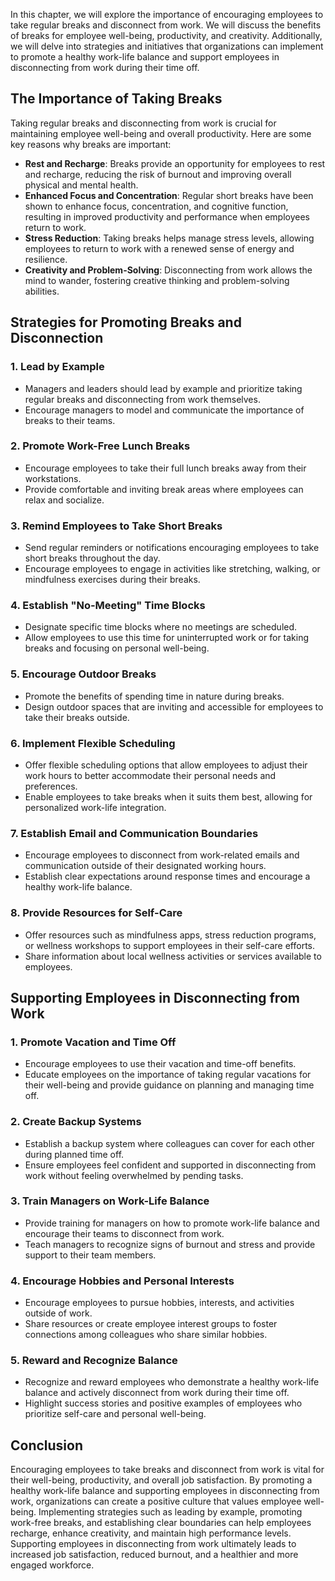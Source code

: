 
In this chapter, we will explore the importance of encouraging employees to take regular breaks and disconnect from work. We will discuss the benefits of breaks for employee well-being, productivity, and creativity. Additionally, we will delve into strategies and initiatives that organizations can implement to promote a healthy work-life balance and support employees in disconnecting from work during their time off.

The Importance of Taking Breaks
-------------------------------

Taking regular breaks and disconnecting from work is crucial for maintaining employee well-being and overall productivity. Here are some key reasons why breaks are important:

* **Rest and Recharge**: Breaks provide an opportunity for employees to rest and recharge, reducing the risk of burnout and improving overall physical and mental health.
* **Enhanced Focus and Concentration**: Regular short breaks have been shown to enhance focus, concentration, and cognitive function, resulting in improved productivity and performance when employees return to work.
* **Stress Reduction**: Taking breaks helps manage stress levels, allowing employees to return to work with a renewed sense of energy and resilience.
* **Creativity and Problem-Solving**: Disconnecting from work allows the mind to wander, fostering creative thinking and problem-solving abilities.

Strategies for Promoting Breaks and Disconnection
-------------------------------------------------

### 1. **Lead by Example**

* Managers and leaders should lead by example and prioritize taking regular breaks and disconnecting from work themselves.
* Encourage managers to model and communicate the importance of breaks to their teams.

### 2. **Promote Work-Free Lunch Breaks**

* Encourage employees to take their full lunch breaks away from their workstations.
* Provide comfortable and inviting break areas where employees can relax and socialize.

### 3. **Remind Employees to Take Short Breaks**

* Send regular reminders or notifications encouraging employees to take short breaks throughout the day.
* Encourage employees to engage in activities like stretching, walking, or mindfulness exercises during their breaks.

### 4. **Establish "No-Meeting" Time Blocks**

* Designate specific time blocks where no meetings are scheduled.
* Allow employees to use this time for uninterrupted work or for taking breaks and focusing on personal well-being.

### 5. **Encourage Outdoor Breaks**

* Promote the benefits of spending time in nature during breaks.
* Design outdoor spaces that are inviting and accessible for employees to take their breaks outside.

### 6. **Implement Flexible Scheduling**

* Offer flexible scheduling options that allow employees to adjust their work hours to better accommodate their personal needs and preferences.
* Enable employees to take breaks when it suits them best, allowing for personalized work-life integration.

### 7. **Establish Email and Communication Boundaries**

* Encourage employees to disconnect from work-related emails and communication outside of their designated working hours.
* Establish clear expectations around response times and encourage a healthy work-life balance.

### 8. **Provide Resources for Self-Care**

* Offer resources such as mindfulness apps, stress reduction programs, or wellness workshops to support employees in their self-care efforts.
* Share information about local wellness activities or services available to employees.

Supporting Employees in Disconnecting from Work
-----------------------------------------------

### 1. **Promote Vacation and Time Off**

* Encourage employees to use their vacation and time-off benefits.
* Educate employees on the importance of taking regular vacations for their well-being and provide guidance on planning and managing time off.

### 2. **Create Backup Systems**

* Establish a backup system where colleagues can cover for each other during planned time off.
* Ensure employees feel confident and supported in disconnecting from work without feeling overwhelmed by pending tasks.

### 3. **Train Managers on Work-Life Balance**

* Provide training for managers on how to promote work-life balance and encourage their teams to disconnect from work.
* Teach managers to recognize signs of burnout and stress and provide support to their team members.

### 4. **Encourage Hobbies and Personal Interests**

* Encourage employees to pursue hobbies, interests, and activities outside of work.
* Share resources or create employee interest groups to foster connections among colleagues who share similar hobbies.

### 5. **Reward and Recognize Balance**

* Recognize and reward employees who demonstrate a healthy work-life balance and actively disconnect from work during their time off.
* Highlight success stories and positive examples of employees who prioritize self-care and personal well-being.

Conclusion
----------

Encouraging employees to take breaks and disconnect from work is vital for their well-being, productivity, and overall job satisfaction. By promoting a healthy work-life balance and supporting employees in disconnecting from work, organizations can create a positive culture that values employee well-being. Implementing strategies such as leading by example, promoting work-free breaks, and establishing clear boundaries can help employees recharge, enhance creativity, and maintain high performance levels. Supporting employees in disconnecting from work ultimately leads to increased job satisfaction, reduced burnout, and a healthier and more engaged workforce.
